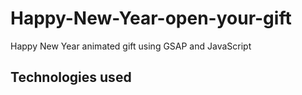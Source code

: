 # Happy-New-Year-open-your-gift

Happy New Year animated gift using GSAP and JavaScript

## Technologies used
